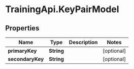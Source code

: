 # TrainingApi.KeyPairModel

## Properties
Name | Type | Description | Notes
------------ | ------------- | ------------- | -------------
**primaryKey** | **String** |  | [optional] 
**secondaryKey** | **String** |  | [optional] 


